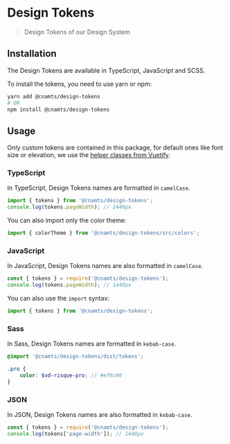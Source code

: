 # Design Tokens

> Design Tokens of our Design System

## Installation

The Design Tokens are available in TypeScript, JavaScript and SCSS.

To install the tokens, you need to use yarn or npm:

```sh
yarn add @cnamts/design-tokens
# OR
npm install @cnamts/design-tokens
```

## Usage

Only custom tokens are contained in this package, for default ones like font size or elevation, we use the [helper classes from Vuetify](https://vuetifyjs.com/en/styles/text-and-typography/).

### TypeScript

In TypeScript, Design Tokens names are formatted in `camelCase`.

```ts
import { tokens } from '@cnamts/design-tokens';
console.log(tokens.pageWidth); // 1440px
```

You can also import only the color theme:

```ts
import { colorTheme } from '@cnamts/design-tokens/src/colors';
```

### JavaScript

In JavaScript, Design Tokens names are also formatted in `camelCase`.

```ts
const { tokens } = require('@cnamts/design-tokens');
console.log(tokens.pageWidth); // 1440px
```

You can also use the `import` syntax:

```ts
import { tokens } from '@cnamts/design-tokens';
```

### Sass

In Sass, Design Tokens names are formatted in `kebab-case`.

```scss
@import '@cnamts/design-tokens/dist/tokens';

.pro {
	color: $vd-risque-pro; // #ef6c00
}
```

### JSON

In JSON, Design Tokens names are also formatted in `kebab-case`.

```ts
const { tokens } = require('@cnamts/design-tokens');
console.log(tokens['page-width']); // 1440px
```
